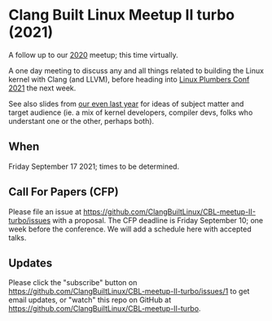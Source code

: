 # Clang Built Linux Meetup II turbo (2021)

A follow up to our
[2020](https://github.com/ClangBuiltLinux/CBL-meetup-2020-slides)
meetup; this time virtually.

A one day meeting to discuss any and all things related to building the Linux
kernel with Clang (and LLVM), before heading into
[Linux Plumbers Conf 2021](https://linuxplumbersconf.org/event/11/)
the next week.

See also slides from
[our even last year](https://github.com/ClangBuiltLinux/CBL-meetup-2020-slides)
for ideas of subject matter and target audience (ie. a mix of kernel
developers, compiler devs, folks who understant one or the other, perhaps
both).

## When

Friday September 17 2021; times to be determined.

## Call For Papers (CFP)

Please file an issue at
https://github.com/ClangBuiltLinux/CBL-meetup-II-turbo/issues with a proposal.
The CFP deadline is Friday September 10; one week before the conference. We
will add a schedule here with accepted talks.

## Updates

Please click the "subscribe" button on
https://github.com/ClangBuiltLinux/CBL-meetup-II-turbo/issues/1 to get email
updates, or "watch" this repo on GitHub at
https://github.com/ClangBuiltLinux/CBL-meetup-II-turbo.
